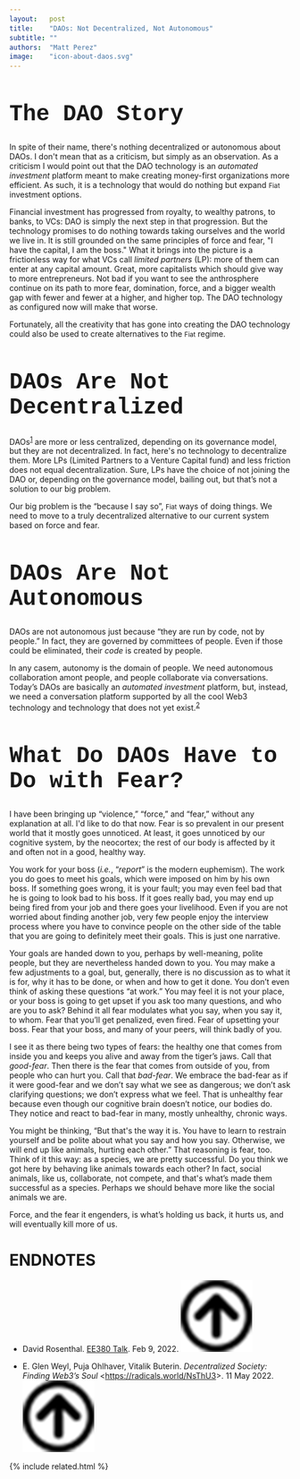 ```yaml
---
layout:   post
title:    "DAOs: Not Decentralized, Not Autonomous"
subtitle: ""
authors:  "Matt Perez"
image:    "icon-about-daos.svg"
---
```


<div style="display:none;">
 <p>There's nothing decentralized or autonomous about DAOs. That's not a criticism, it's simply an observation. They don't address the main societal issue today which is an overuse of force, and it's child, dominance.</p>
</div>

<h1 style="font-size:40px; font-family:Courier New, monospace; ">The DAO Story</h1>
 <p>In spite of their name, there's nothing decentralized or autonomous about DAOs. I don't mean that as a criticism, but simply as an observation. As a criticism I would point out that the DAO technology is an <em>automated investment</em> platform meant to make creating money-first organizations more efficient. As such, it is a technology that would do nothing but expand <span style="font-size:smaller; ">Fiat</span> investment options.</p>
 <p>Financial investment has progressed from royalty, to wealthy patrons, to banks, to VCs: DAO is simply the next step in that progression. But the technology promises to do nothing towards taking ourselves and the world we live in. It is still grounded on the same principles of force and fear, "I have the capital, I am the boss." What it brings into the picture is a frictionless way for what VCs call <em>limited partners</em> (LP): more of them can enter at any capital amount. Great, more capitalists which should give way to more entrepreneurs. Not bad if you want to see the anthrosphere continue on its path to more fear, domination, force, and a bigger wealth gap with fewer and fewer at a higher, and higher top. The DAO technology as configured now will make that worse.</p>
 <p>Fortunately, all the creativity that has gone into creating the DAO technology could also be used to create alternatives to the <span style="font-size:smaller; ">Fiat</span> regime.</p>

<h1 style="font-size:40px; font-family:Courier New, monospace; ">DAOs Are Not Decentralized</h1>
 <p>DAOs<sup id="bm01"><a href="#en01">1</a></sup> are more or less centralized, depending on its governance model, but they are not decentralized. In fact, here's no technology to decentralize them. More LPs (Limited Partners to a Venture Capital fund) and less friction does not equal decentralization. Sure, LPs have the choice of not joining the DAO or, depending on the governance model, bailing out, but that’s not a solution to our big problem.<p>
 <p>Our big problem is the &ldquo;because I say so&rdquo;, <span style="font-size:smaller; ">Fiat</span> ways of doing things. We need to move to a truly decentralized alternative to our current system based on force and fear.<p>

<h1 style="font-size:40px; font-family:Courier New, monospace; ">DAOs Are Not Autonomous</h1>
 <p>DAOs are not autonomous just because &ldquo;they are run by code, not by people.&rdquo; In fact, they are governed by committees of people. Even if those could be eliminated, their <em>code</em> is created by people.</p>
 <p>In any casem, autonomy is the domain of people. We need autonomous collaboration amont people, and people collaborate via conversations. Today&rsquo;s DAOs are basically an <em>automated investment</em> platform, but, instead, we need a conversation platform supported by all the cool Web3 technology and technology that does not yet exist.<sup id="bm02"><a href="#en02">2</a></sup></p>

<h1 style="font-size:40px; font-family:Courier New, monospace; ">What Do DAOs Have to Do with Fear?</h1>
 <p>I have been bringing up &ldquo;violence,&rdquo; &ldquo;force,&rdquo; and &ldquo;fear,&rdquo; without any explanation at all. I'd like to do that now. Fear is so prevalent in our present world that it mostly goes unnoticed. At least, it goes unnoticed by our cognitive system, by the neocortex; the rest of our body is affected by it and often not in a good, healthy way.</p>
 <p>You work for your boss (<em>i.e.</em>, &ldquo;<em>report</em>&rdquo; is the modern euphemism). The work you do goes to meet his goals, which were imposed on him by his own boss. If something goes wrong, it is your fault; you may even feel bad that he is going to look bad to his boss. If it goes really bad, you may end up being fired from your job and there goes your livelihood. Even if you are not worried about finding another job, very few people enjoy the interview process where you have to convince people on the other side of the table that you are going to definitely meet their goals. This is just one narrative.<p>
 <p>Your goals are handed down to you, perhaps by well-meaning, polite people, but they are nevertheless handed down to you. You may make a few adjustments to a goal, but, generally, there is no discussion as to what it is for, why it has to be done, or when and how to get it done. You don’t even think of asking these questions “at work.” You may feel it is not your place, or your boss is going to get upset if you ask too many questions, and who are you to ask? Behind it all fear modulates what you say, when you say it, to whom. Fear that you’ll get penalized, even fired. Fear of upsetting your boss. Fear that your boss, and many of your peers, will think badly of you.</p>
 <p>I see it as there being two types of fears: the healthy one that comes from inside you and keeps you alive and away from the tiger’s jaws. Call that <em>good-fear</em>. Then there is the fear that comes from outside of you, from people who can hurt you. Call that <em>bad-fear</em>. We embrace the bad-fear as if it were good-fear and we don’t say what we see as dangerous; we don’t ask clarifying questions; we don’t express what we feel. That is unhealthy fear because even though our cognitive brain doesn’t notice, our bodies do. They notice and react to bad-fear in many, mostly unhealthy, chronic ways.</p>
 <p>You might be thinking, &ldquo;But that's the way it is. You have to learn to restrain yourself and be polite about what you say and how you say. Otherwise, we will end up like animals, hurting each other.&rdquo; That reasoning is fear, too. Think of it this way: as a species, we are pretty successful. Do you think we got here by behaving like animals towards each other? In fact, social animals, like us, collaborate, not compete, and that's what&rsquo;s made them successful as a species. Perhaps we should behave more like the social animals we are.</p>
 <p>Force, and the fear it engenders, is what&rsquo;s holding us back, it hurts us, and will eventually kill more of us.</p>

<h1 class="_section">ENDNOTES</h1>
 <ul>
  <li id="en1">
   <p class="_list-item">
    David Rosenthal.
    <a href="https://blog.dshr.org/2022/02/ee380-talk.html">EE380 Talk</a>.
    Feb 9, 2022.
    <a class="_uparrow" href="#bm01"><img src="/assets/img/arrow-up-icon.png"></a>
   </p>
  </li>
  <li id="en2">
   <p class="_list-item">
    E. Glen Weyl, Puja Ohlhaver, Vitalik Buterin.
    <em>Decentralized Society: Finding Web3&rsquo;s Soul</em>
    &lt;<a href="https://radicals.world/NsThU3">https://radicals.world/NsThU3</a>&gt;.
    11 May 2022.
    <a class="_uparrow" href="#bm01"><img src="/assets/img/arrow-up-icon.png"></a>
   </p>
  </li>
 </ul>

{% include related.html %}
